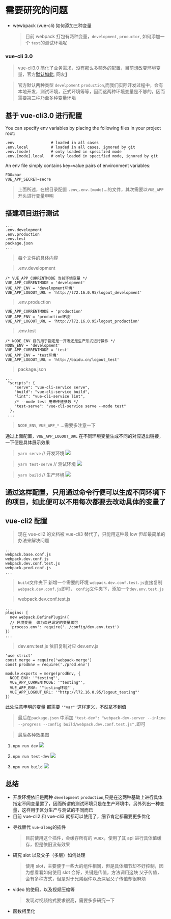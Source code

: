 # 需要研究的问题

- wewbpack (vue-cli) 如何添加三种变量
  > 目前 webpack 打包有两种变量，`development`, `productor`, 如何添加一个 `test`的测试环境呢

### vue-cli 3.0

> vue-cli3.0 简化了业务需求，没有那么多额外的配置，目前想改变环境变量，官方[默认如此](https://cli.vuejs.org/zh/guide/mode-and-env.html#%E6%A8%A1%E5%BC%8F), 网友[1](https://segmentfault.com/a/1190000015133974)

> 官方默认两种类型 `develpoment` `production`,而我们实际开发过程中，会有本地开发，测试环境，正式环境等等，因而这两种环境变量是不够的，因而需要第三种乃至多种变量环境

## 基于 vue-cli3.0 进行配置

You can specify env variables by placing the following files in your project root:

```
.env                # loaded in all cases
.env.local          # loaded in all cases, ignored by git
.env.[mode]         # only loaded in specified mode
.env.[mode].local   # only loaded in specified mode, ignored by git
```

An env file simply contains key=value pairs of environment variables:

```
FOO=bar
VUE_APP_SECRET=secre
```

> 上面所述，在根目录配置 `.env`,`.env.[mode]`...的文件，其次需要以`VUE_APP`开头进行变量申明

## 搭建项目进行测试

```
...
.env.development
.env.production
.env.test
package.json
...
```

> 每个文件的具体内容

> .env.development

```
/* VUE_APP_CURRENTMODE 当前环境变量 */
VUE_APP_CURRENTMODE = 'development'
VUE_APP_ENV = 'development环境'
VUE_APP_LOGOUT_URL = 'http://l72.16.0.95/logout_development'
```

> .env.production

```
VUE_APP_CURRENTMODE = 'production'
VUE_APP_ENV = 'production环境'
VUE_APP_LOGOUT_URL = 'http://l72.16.0.95/logout_production'
```

> .env.test

```
/* NODE_ENV 目的用于指定是一开发还是生产形式进行操作 */
NODE_ENV = 'development'
VUE_APP_CURRENTMODE = 'test'
VUE_APP_ENV = 'test环境'
VUE_APP_LOGOUT_URL = 'http://baidu.cn/logout_test'
```

> package.json

```
...
 "scripts": {
    "serve": "vue-cli-service serve",
    "build": "vue-cli-service build",
    "lint": "vue-cli-service lint",
    /* --mode test 用来传递参数 */
    "test-serve": "vue-cli-service serve --mode test"
  },
 ...
```

> `NODE_ENV`, `VUE_APP_*` ...需要多注意一下

通过上面配置，`VUE_APP_LOGOUT_URL` 在不同环境变量生成不同的对应退出链接，
一下便是具体展示效果

> `yarn serve` // 开发环境
> <img src="./../images/vue_cli_webpack/development.png" />

> `yarn test-serve` // 测试环境
> <img src="./../images/vue_cli_webpack/test.png" />

> `yarn build` // 生产环境
> <img src="./../images/vue_cli_webpack/production.png" />

## 通过这样配置，只用通过命令行便可以生成不同环境下的项目，如此便可以不用每次都要去改动具体的变量了

## vue-cli2 配置

> 现在 vue-cli2 的文档被 vue-cli3 替代了，只能用这种最 low 但却最简单的办法来解决问题

```项目结构
...
webpack.base.conf.js
webpack.dev.conf.js
webpack.dev.conf.test.js
webpack.prod.conf.js
...
```

> `build`文件夹下 新增一个需要的环境 `webpack.dev.conf.test.js`直接复制 `webpack.dev.conf.js`即可，
> `config`文件夹下，添加一个`dev.env.test.js`

> webpack.dev.conf.test.js

```
...
plugins: [
  new webpack.DefinePlugin({
  // 环境变量  改为自己设定的变量即可
  'process.env': require('../config/dev.env.test')
})
...
```

> dev.env.test.js 依旧复制对应 dev.env.js

```
'use strict'
const merge = require('webpack-merge')
const prodEnv = require('./prod.env')

module.exports = merge(prodEnv, {
  NODE_ENV: '"testing"',
  VUE_APP_CURRENTMODE: '"testing"',
  VUE_APP_ENV: '"testing环境"',
  VUE_APP_LOGOUT_URL: '"http://l72.16.0.95/logout_testing"'
})
```

此处注意申明的变量 都需要 `'"var"'`这样定义，不然拿不到值

> 最后在`package.json`
> 中添加 `"test-dev": "webpack-dev-server --inline --progress --config build/webpack.dev.conf.test.js",`即可

> 最后各种效果图

1. `npm run dev`
   <img src="./../images/vue_cli_webpack/vc2-development.png" />

2. `npm run test-dev`
   <img src="./../images/vue_cli_webpack/vc2-test.png" />

3. `npm run build`
   <img src="./../images/vue_cli_webpack/vc2-production.png" />

## 总结

- 开发环境依旧是两种 `development` `production`,只是在这两种基础上进行具体指定不同变量罢了，因而所谓的测试环境只是在生产环境中，另外列出一种变量，这样用于区分生产与测试的不同而已
- 目前 vue-cli2 和 vue-cli3 就都可以使用了，细节肯定都需要更多优化

* 寻找替代 `vue-along`的插件

  > 目前使用这个插件，会缓存所有的 vuex，使用了其 api 进行具体值缓存，但是依旧没有效果

* 研究 slot 以及父子（多层）如何处理

  > 使用 slot，主要便于一些大的组件相同，但是具体细节却不好控制，因为想看看如何使用 slot 会好，关键是传值，方法调用这块
  > 父子传值，会有多种方式，但是对于兄弟组件以及深层父子传值却很麻烦

* video 的使用，以及视频压缩等

  > 发现对视频格式要求很高，需要多多研究一下

* 函数柯里化
